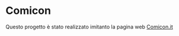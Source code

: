 # Comicon

Questo progetto è stato realizzato imitanto la pagina web [Comicon.it](https://www.comicon.it/) 
